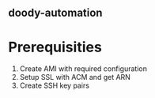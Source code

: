## doody-automation

# Prerequisities
  1. Create AMI with required configuration
  2. Setup SSL with ACM and get ARN
  3. Create SSH key pairs
